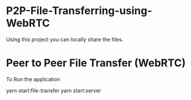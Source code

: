 # P2P-File-Transferring-using-WebRTC
Using this project you can locally share the files.

# Peer to Peer File Transfer (WebRTC)
 To Run the application

 yarn start:file-transfer
 yarn start:server
